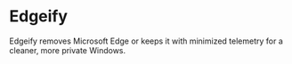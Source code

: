 # Edgeify
Edgeify removes Microsoft Edge or keeps it with minimized telemetry for a cleaner, more private Windows.
